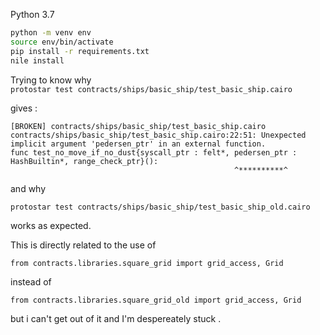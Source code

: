 Python 3.7

```bash
python -m venv env
source env/bin/activate
pip install -r requirements.txt
nile install
```

Trying to know why  
`protostar test contracts/ships/basic_ship/test_basic_ship.cairo` 

gives :
```
[BROKEN] contracts/ships/basic_ship/test_basic_ship.cairo                       
contracts/ships/basic_ship/test_basic_ship.cairo:22:51: Unexpected implicit argument 'pedersen_ptr' in an external function.
func test_no_move_if_no_dust{syscall_ptr : felt*, pedersen_ptr : HashBuiltin*, range_check_ptr}():
                                                  ^**********^

```

and why 

`protostar test contracts/ships/basic_ship/test_basic_ship_old.cairo` 

works as expected. 

This is directly related to the use of 
```cairo
from contracts.libraries.square_grid import grid_access, Grid
```
instead of 
```cairo
from contracts.libraries.square_grid_old import grid_access, Grid
```

but i can't get out of it and I'm despereately stuck . 
